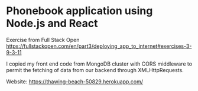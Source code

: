 # Phonebook application using Node.js and React 

Exercise from Full Stack Open https://fullstackopen.com/en/part3/deploying_app_to_internet#exercises-3-9-3-11  

I copied my front end code from MongoDB cluster with CORS middleware to permit the fetching of data from our backend through XMLHttpRequests.

Website:
https://thawing-beach-50829.herokuapp.com/
